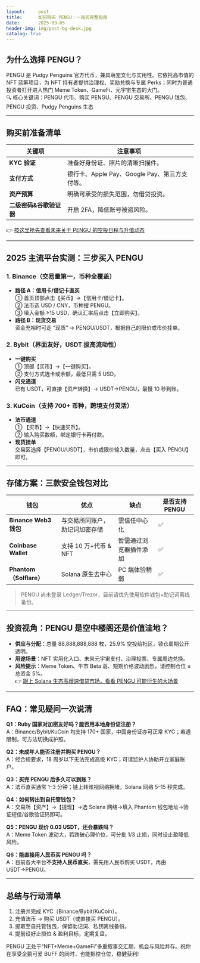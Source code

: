 ```yaml
---
layout:     post
title:      如何购买 PENGU：一站式完整指南
date:       2025-09-05
header-img: img/post-bg-desk.jpg
catalog: true
---
```


## 为什么选择 PENGU？
PENGU 是 Pudgy Penguins 官方代币，兼具萌宠文化与实用性。它依托高市值的 NFT 蓝筹项目，为 NFT 持有者提供治理权、奖励兑换与专属 Perks；同时为普通投资者打开进入热门 Meme Token、GameFi、元宇宙生态的大门。  
🔍 核心关键词：PENGU 代币、购买 PENGU、PENGU 交易所、PENGU 钱包、PENGU 投资、Pudgy Penguins 生态

---

## 购买前准备清单
| 关键项 | 注意事项 |
|---|---|
| **KYC 验证** | 准备好身份证、照片的清晰扫描件。|
| **支付方式** | 银行卡、Apple Pay、Google Pay、第三方支付等。|
| **资产预算** | 明确可承受的损失范围，勿借贷投资。|
| **二级密码&谷歌验证器** | 开启 2FA，降低账号被盗风险。|

👉 [按这里抢先查看未来关于 PENGU 的空投日程与升值动态](https://okxdog.com/)

---

## 2025 主流平台实测：三步买入 PENGU

### 1. Binance（交易量第一，币种全覆盖）
- **路径 A：信用卡/借记卡直买**  
  ① 首页顶部点击【买币】→【信用卡/借记卡】。  
  ② 法币选 USD / CNY，币种搜 PENGU。  
  ③ 填入金额 ≥15 USD，确认汇率后点击【立即购买】。  
- **路径 B：现货交易**  
  资金充裕时可走 “现货” → PENGU/USDT，根据自己的限价或市价挂单。

### 2. Bybit（界面友好，USDT 拔高流动性）
- **一键购买**  
  ① 顶部【买币】→【一键购买】。  
  ② 支付方式选卡或余额，最低只需 5 USD。  
- **闪兑通道**  
  已有 USDT，可直接【资产转换】→ USDT→PENGU，最慢 10 秒到账。

### 3. KuCoin（支持 700+ 币种，跨境支付灵活）
- **法币通道**  
  ① 【买币】→【快速买币】。  
  ② 输入购买数额，绑定银行卡再付款。  
- **现货挂单**  
  交易区选择【PENGU/USDT】，市价或限价输入数量，点击【买入 PENGU】即可。

---

## 存储方案：三款安全钱包对比
| 钱包 | 优点 | 缺点 | 是否支持 PENGU |
|---|---|---|---|
| **Binance Web3 钱包** | 与交易所同账户，助记词加密存储 | 需信任中心化 | ✅ |
| **Coinbase Wallet** | 支持 10 万+代币 & NFT | 暂需通过浏览器插件添加 | ✅ |
| **Phantom（Solflare）** | Solana 原生去中心 | PC 端体验稍弱 | ✅ |
> PENGU 尚未登录 Ledger/Trezor，目前请优先使用软件钱包+助记词离线备份。

---

## 投资视角：PENGU 是空中楼阁还是价值洼地？
- **供应与分配**：总量 88,888,888,888 枚，25.9% 空投给社区，锁仓周期公开透明。  
- **用途场景**：NFT 实用化入口、未来元宇宙支付、治理投票、专属周边兑换。  
- **风险提示**：Meme Token、牛市 Beta 高、短期价格波动剧烈，请控制仓位 ≤ 总资金 5%。  
👉 [跟上 Solana 生态高增速借贷市场，看看 PENGU 可能衍生的大场景](https://okxdog.com/)

---

## FAQ：常见疑问一次说清
**Q1：Ruby 国家对加密友好吗？能否用本地身份证注册？**  
A：Binance/Bybit/KuCoin 均支持 170+ 国家，中国身份证亦可正常 KYC；若遇限制，可方法切换成护照。

**Q2：未成年人能否注册并购买 PENGU？**  
A：经合规要求，18 周岁以下无法完成高级 KYC；可请监护人协助开立家庭账户。

**Q3：买完 PENGU 后多久可以到账？**  
A：法币直买通常 1–3 分钟；链上转账视网络拥堵，Solana 网络 5–15 秒完成。

**Q4：如何转出到自托管钱包？**  
A：交易所【资产】→【提现】→选 Solana 网络→填入 Phantom 钱包地址→验证短信/谷歌验证码即可。

**Q5：PENGU 现价 0.03 USDT，还会暴跌吗？**  
A：Meme Token 波动大，若跌破心理价位，可分批 1/3 止损，同时设止盈降低风险。

**Q6：能直接用人民币买 PENGU 吗？**  
A：目前各大平台**不支持人民币直买**，需先用人民币购买 USDT，再由 USDT→PENGU。

---

## 总结与行动清单
1. 注册并完成 KYC（Binance/Bybit/KuCoin）。  
2. 充值法币 → 购买 USDT（或直接买 PENGU）。  
3. 提取至自托管钱包，保留助记词、私钥离线备份。  
4. 提前设好止损位 & 盈利目标，定期复盘。  

PENGU 正处于“NFT+Meme+GameFi”多重叙事交汇期，机会与风险并存。祝你在享受企鹅可爱 BUFF 的同时，也能把控仓位，稳健获利!